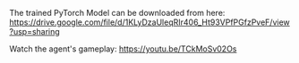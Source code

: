 The trained PyTorch Model can be downloaded from here:
https://drive.google.com/file/d/1KLyDzaUleqRIr406_Ht93VPfPGfzPveF/view?usp=sharing

Watch the agent's gameplay:
https://youtu.be/TCkMoSv02Os
